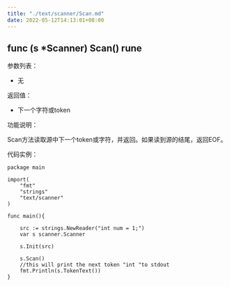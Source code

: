 ```yaml
---
title: "./text/scanner/Scan.md"
date: 2022-05-12T14:13:01+08:00
---
```

## func (s *Scanner) Scan() rune

参数列表：

- 无

返回值：

- 下一个字符或token

功能说明：

Scan方法读取源中下一个token或字符，并返回。如果读到源的结尾，返回EOF。

代码实例：

	package main

	import(
		"fmt"
		"strings"
		"text/scanner"
	)

	func main(){
	
		src := strings.NewReader("int num = 1;")
		var s scanner.Scanner

		s.Init(src)

		s.Scan()
		//this will print the next token "int "to stdout
		fmt.Println(s.TokenText())
	}

